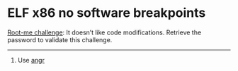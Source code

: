 # ELF x86 no software breakpoints

[Root-me challenge](https://www.root-me.org/en/Challenges/Cracking/ELF-x86-No-software-breakpoints): It doesn’t like code modifications. Retrieve the password to validate this challenge.

----

1. Use [angr](https://angr.io/)

